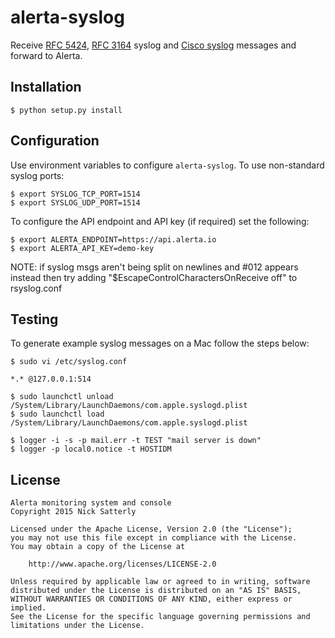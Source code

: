 alerta-syslog
=============

Receive [RFC 5424](https://tools.ietf.org/html/rfc5424.html),
[RFC 3164](https://tools.ietf.org/html/rfc3164.html) syslog and
[Cisco syslog](http://www.cisco.com/c/en/us/td/docs/routers/access/wireless/software/guide/SysMsgLogging.html)
messages and forward to Alerta.

Installation
------------

    $ python setup.py install


Configuration
-------------

Use environment variables to configure `alerta-syslog`. To use non-standard syslog ports:

    $ export SYSLOG_TCP_PORT=1514
    $ export SYSLOG_UDP_PORT=1514

To configure the API endpoint and API key (if required) set the following:

    $ export ALERTA_ENDPOINT=https://api.alerta.io
    $ export ALERTA_API_KEY=demo-key

NOTE: if syslog msgs aren't being split on newlines and #012 appears instead then
      try adding "$EscapeControlCharactersOnReceive off" to rsyslog.conf


Testing
-------

To generate example syslog messages on a Mac follow the steps below:

    $ sudo vi /etc/syslog.conf

    *.* @127.0.0.1:514

    $ sudo launchctl unload /System/Library/LaunchDaemons/com.apple.syslogd.plist
    $ sudo launchctl load /System/Library/LaunchDaemons/com.apple.syslogd.plist

    $ logger -i -s -p mail.err -t TEST "mail server is down"
    $ logger -p local0.notice -t HOSTIDM

License
-------

    Alerta monitoring system and console
    Copyright 2015 Nick Satterly

    Licensed under the Apache License, Version 2.0 (the "License");
    you may not use this file except in compliance with the License.
    You may obtain a copy of the License at

        http://www.apache.org/licenses/LICENSE-2.0

    Unless required by applicable law or agreed to in writing, software
    distributed under the License is distributed on an "AS IS" BASIS,
    WITHOUT WARRANTIES OR CONDITIONS OF ANY KIND, either express or implied.
    See the License for the specific language governing permissions and
    limitations under the License.